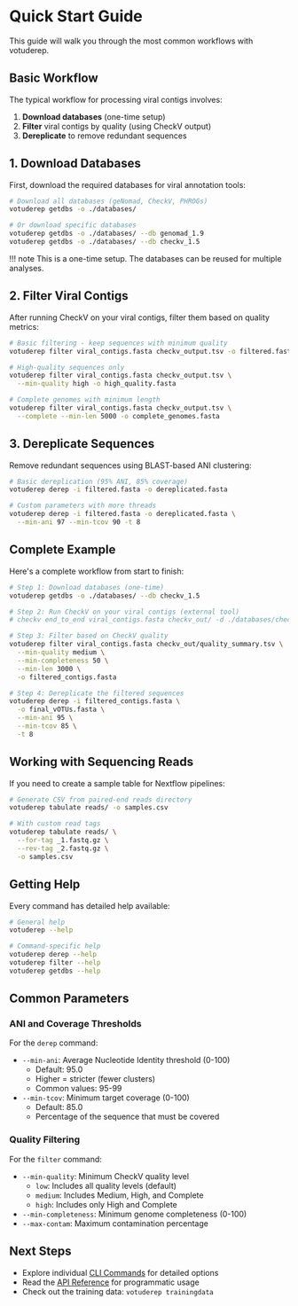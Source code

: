 # Quick Start Guide

This guide will walk you through the most common workflows with votuderep.

## Basic Workflow

The typical workflow for processing viral contigs involves:

1. **Download databases** (one-time setup)
2. **Filter** viral contigs by quality (using CheckV output)
3. **Dereplicate** to remove redundant sequences

## 1. Download Databases

First, download the required databases for viral annotation tools:

```bash
# Download all databases (geNomad, CheckV, PHROGs)
votuderep getdbs -o ./databases/

# Or download specific databases
votuderep getdbs -o ./databases/ --db genomad_1.9
votuderep getdbs -o ./databases/ --db checkv_1.5
```

!!! note
    This is a one-time setup. The databases can be reused for multiple analyses.

## 2. Filter Viral Contigs

After running CheckV on your viral contigs, filter them based on quality metrics:

```bash
# Basic filtering - keep sequences with minimum quality
votuderep filter viral_contigs.fasta checkv_output.tsv -o filtered.fasta

# High-quality sequences only
votuderep filter viral_contigs.fasta checkv_output.tsv \
  --min-quality high -o high_quality.fasta

# Complete genomes with minimum length
votuderep filter viral_contigs.fasta checkv_output.tsv \
  --complete --min-len 5000 -o complete_genomes.fasta
```

## 3. Dereplicate Sequences

Remove redundant sequences using BLAST-based ANI clustering:

```bash
# Basic dereplication (95% ANI, 85% coverage)
votuderep derep -i filtered.fasta -o dereplicated.fasta

# Custom parameters with more threads
votuderep derep -i filtered.fasta -o dereplicated.fasta \
  --min-ani 97 --min-tcov 90 -t 8
```

## Complete Example

Here's a complete workflow from start to finish:

```bash
# Step 1: Download databases (one-time)
votuderep getdbs -o ./databases/ --db checkv_1.5

# Step 2: Run CheckV on your viral contigs (external tool)
# checkv end_to_end viral_contigs.fasta checkv_out/ -d ./databases/checkv-db-v1.5

# Step 3: Filter based on CheckV quality
votuderep filter viral_contigs.fasta checkv_out/quality_summary.tsv \
  --min-quality medium \
  --min-completeness 50 \
  --min-len 3000 \
  -o filtered_contigs.fasta

# Step 4: Dereplicate the filtered sequences
votuderep derep -i filtered_contigs.fasta \
  -o final_vOTUs.fasta \
  --min-ani 95 \
  --min-tcov 85 \
  -t 8
```

## Working with Sequencing Reads

If you need to create a sample table for Nextflow pipelines:

```bash
# Generate CSV from paired-end reads directory
votuderep tabulate reads/ -o samples.csv

# With custom read tags
votuderep tabulate reads/ \
  --for-tag _1.fastq.gz \
  --rev-tag _2.fastq.gz \
  -o samples.csv
```

## Getting Help

Every command has detailed help available:

```bash
# General help
votuderep --help

# Command-specific help
votuderep derep --help
votuderep filter --help
votuderep getdbs --help
```

## Common Parameters

### ANI and Coverage Thresholds

For the `derep` command:

- `--min-ani`: Average Nucleotide Identity threshold (0-100)
    - Default: 95.0
    - Higher = stricter (fewer clusters)
    - Common values: 95-99
- `--min-tcov`: Minimum target coverage (0-100)
    - Default: 85.0
    - Percentage of the sequence that must be covered

### Quality Filtering

For the `filter` command:

- `--min-quality`: Minimum CheckV quality level
    - `low`: Includes all quality levels (default)
    - `medium`: Includes Medium, High, and Complete
    - `high`: Includes only High and Complete
- `--min-completeness`: Minimum genome completeness (0-100)
- `--max-contam`: Maximum contamination percentage

## Next Steps

- Explore individual [CLI Commands](cli/index.md) for detailed options
- Read the [API Reference](api.md) for programmatic usage
- Check out the training data: `votuderep trainingdata`
